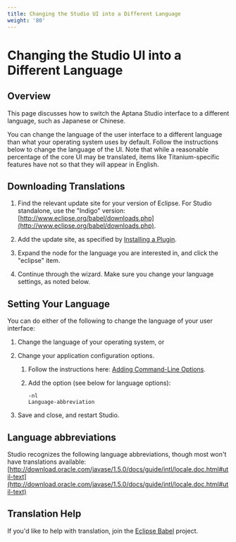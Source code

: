 ```yaml
---
title: Changing the Studio UI into a Different Language
weight: '80'
---
```


# Changing the Studio UI into a Different Language

## Overview

This page discusses how to switch the Aptana Studio interface to a different language, such as Japanese or Chinese.

You can change the language of the user interface to a different language than what your operating system uses by default. Follow the instructions below to change the language of the UI. Note that while a reasonable percentage of the core UI may be translated, items like Titanium-specific features have not so that they will appear in English.

## Downloading Translations

1. Find the relevant update site for your version of Eclipse. For Studio standalone, use the "Indigo" version: [http://www.eclipse.org/babel/downloads.php](http://www.eclipse.org/babel/downloads.php).

2. Add the update site, as specified by [Installing a Plugin](/guide/Axway_Appcelerator_Studio/Axway_Appcelerator_Studio_Guide/Updating_Studio/Installing_a_Plugin/).

3. Expand the node for the language you are interested in, and click the "eclipse" item.

4. Continue through the wizard. Make sure you change your language settings, as noted below.

## Setting Your Language

You can do either of the following to change the language of your user interface:

1. Change the language of your operating system, or

2. Change your application configuration options.

    1. Follow the instructions here: [Adding Command-Line Options](/guide/Axway_Appcelerator_Studio/Axway_Appcelerator_Studio_Guide/Customizing_Studio/Adding_Command-Line_Options/).

    2. Add the option (see below for language options):

        ```
        -nl
        Language-abbreviation
        ```

3. Save and close, and restart Studio.

## Language abbreviations

Studio recognizes the following language abbreviations, though most won't have translations available: [http://download.oracle.com/javase/1.5.0/docs/guide/intl/locale.doc.html#util-text](http://download.oracle.com/javase/1.5.0/docs/guide/intl/locale.doc.html#util-text)

## Translation Help

If you'd like to help with translation, join the [Eclipse Babel](http://babel.eclipse.org/babel/) project.
